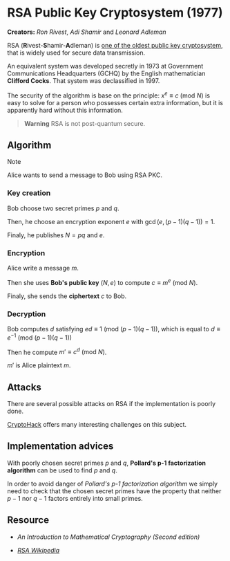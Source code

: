 # RSA Public Key Cryptosystem  (1977)

**Creators:** *Ron Rivest*, *Adi Shamir* and *Leonard Adleman*

RSA (**R**ivest-**S**hamir-**A**dleman) is <ins>one of the oldest public key cryptosystem</ins>, that is widely used for secure data transmission.

An equivalent system was developed secretly in 1973 at Government Communications Headquarters (GCHQ) by the English mathematician **Clifford Cocks**. That system was declassified in 1997.

The security of the algorithm is base on the principle: $x^e\equiv c\text{ (mod }N)$ is easy to solve for a person who possesses certain extra information, but it is apparently hard without this information.

> **Warning** RSA is not post-quantum secure.

## Algorithm

> [!NOTE] 
> Alice wants to send a message to Bob using RSA PKC.

### Key creation

Bob choose two secret primes $p$ and $q$.

Then, he choose an encryption exponent $e$ with $\gcd(e,(p-1)(q-1))=1$.

Finaly, he publishes $N=pq$ and $e$.

### Encryption

Alice write a message $m$.

Then she uses **Bob's public key** $(N,e)$ to compute $c\equiv m^e\text{ (mod }N)$.

Finaly, she sends the **ciphertext** $c$ to Bob.

### Decryption

Bob computes $d$ satisfying $ed\equiv 1\text{ (mod }(p-1)(q-1))$, which is equal to $d\equiv e^{-1}\text{ (mod }(p-1)(q-1))$

Then he compute $m'\equiv c^d\text{ (mod }N)$.

$m'$ is Alice plaintext $m$.

## Attacks

There are several possible attacks on RSA if the implementation is poorly done.

[CryptoHack](https://cryptohack.org/challenges/rsa/) offers many interesting challenges on this subject.

## Implementation advices

With poorly chosen secret primes $p$ and $q$, **Pollard's p-1 factorization algorithm** can be used to find $p$ and $q$.

In order to avoid danger of *Pollard's p-1 factorization algorithm* we simply need to check that the chosen secret primes have the property that neither $p-1$ nor $q-1$ factors entirely into small primes.

## Resource

- *An Introduction to Mathematical Cryptography (Second edition)*

- *[RSA Wikipedia](https://en.wikipedia.org/wiki/RSA_(cryptosystem))*